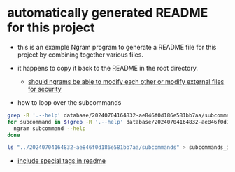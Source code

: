 # automatically generated README for this project

- this is an example Ngram program to generate a README file for this project by combining together various files.
- it happens to copy it back to the README in the root directory.
  - [should ngrams be able to modify each other or modify external files for security](/database/20240712162129-bec61b6ccd3655ec29c4)

- how to loop over the subcommands
```bash
grep -R '.--help' database/20240704164832-ae846f0d186e581bb7aa/subcommands | cut -d : -f 1 | awk -F / '{print $NF}'
for subcommand in $(grep -R '.--help' database/20240704164832-ae846f0d186e581bb7aa/subcommands | cut -d : -f 1 | awk -F / '{print $NF}'); do
  ngram subcommand --help
done
```

```bash
ls "../20240704164832-ae846f0d186e581bb7aa/subcommands" > subcommands_in_order
```
- [include special tags in readme](/database/20240716200233-aaf897bf7023c94f4858)
